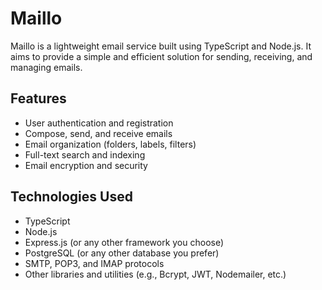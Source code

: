 # Maillo

Maillo is a lightweight email service built using TypeScript and Node.js. It aims to provide a simple and efficient solution for sending, receiving, and managing emails.

## Features

- User authentication and registration
- Compose, send, and receive emails
- Email organization (folders, labels, filters)
- Full-text search and indexing
- Email encryption and security

## Technologies Used

- TypeScript
- Node.js
- Express.js (or any other framework you choose)
- PostgreSQL (or any other database you prefer)
- SMTP, POP3, and IMAP protocols
- Other libraries and utilities (e.g., Bcrypt, JWT, Nodemailer, etc.)